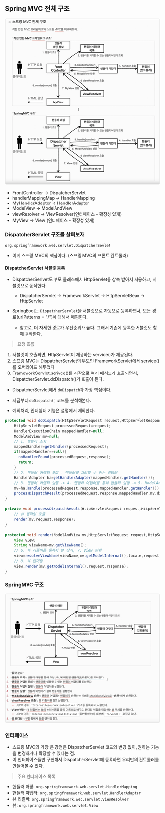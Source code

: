 ## Spring MVC 전체 구조

![img.png](imgs/springmvc1.png)

- FrontController -> DispatcherServlet
- handlerMappingMap -> HandlerMapping
- MyHandlerAdapter -> HandlerAdapter
- ModelView -> ModelAndView
- viewResolver -> ViewResolver(인터페이스 - 확장성 있게)
- MyView -> View (인터페이스 - 확장성 있게)

### DispatcherServlet 구조를 살펴보자

`org.springframework.web.servlet.DispatcherSevlet`

- 이게 스프링 MVC의 핵심이다. (스프링 MVC의 프론트 컨트롤러)

#### DispatcherServlet 서블릿 등록

- DispatcherSerlvet도 부모 클래스에서 HttpServlet을 상속 받아서 사용하고, 서블릿으로 동작한다.
    - DispatcherServlet -> FrameworkServlet -> HttpServletBean -> HttpServlet

- SpringBoot는 `DispatcherServlet`을 서블릿으로 자동으로 등록하면서, 모든 경로(urlPatterns = "/")에 대해서 매핑한다.
    - 참고로, 더 자세한 경로가 우선순위가 높다. 그래서 기존에 등록한 서블릿도 함께 동작한다.

> 요청 흐름

1. 서블릿이 호출되면, HttpServlet이 제공하는 service()가 제공된다.
2. 스프링 MVC는 DispatcherServlet의 부모인 FrameworkServlet에서 service()를 오버라이드 해두었다.
3. FrameworkServlet.serivce()를 시작으로 여러 메서드가 호출되면서, DispatcherServlet.doDispatch()가 호출이 된다.

- DispatcherServlet에서 `doDispatch`가 가장 핵심이다.

- 지금부터 `doDispatch()` 코드를 분석해본다.
- 예외처리, 인터셉터 기능은 설명에서 제외한다.

```java
protected void doDispatch(HttpServletRequest request,HttpServletResponse response)throws Exception{
    HttpServletRequest processedRequest=request;
    HandlerExecutionChain mappedHandler=null;
    ModelAndView mv=null;
    // 1. 핸들러 조회
    mappedHandler=getHandler(processedRequest);
    if(mappedHandler==null){
      noHandlerFound(processedRequest,response);
      return;
    }
    // 2. 핸들러 어댑터 조회 - 핸들러를 처리할 수 있는 어댑터
    HandlerAdapter ha=getHandlerAdapter(mappedHandler.getHandler());
    // 3. 핸들러 어댑터 실행 -> 4. 핸들러 어댑터를 통해 핸들러 실행 -> 5. ModelAndView 반환
    mv=ha.handle(processedRequest,response,mappedHandler.getHandler());
    processDispatchResult(processedRequest,response,mappedHandler,mv,dispatchException);
}

private void processDispatchResult(HttpServletRequest request,HttpServletResponse response,HandlerExecutionChain mappedHandler,ModelAndView mv,Exception exception) throws Exception{
    // 뷰 렌더링 호출
    render(mv,request,response);
}

protected void render(ModelAndView mv,HttpServletRequest request,HttpServletResponse response)throws Exception{
    View view;
    String viewName=mv.getViewName();
    // 6. 뷰 리졸버를 통해서 뷰 찾기, 7. View 반환
    view=resolveViewName(viewName,mv.getModelInternal(),locale,request);
    // 8. 뷰 렌더링
    view.render(mv.getModelInternal(),request,response);
}
```

### SpringMVC 구조
![img.png](imgs/springmvc_architecture.png)


### 인터페이스
- 스프링 MVC의 가장 큰 강점은 DispatcherServlet 코드의 변경 없이, 원하는 기능을 변경하거나 확장할 수 있다는 점.
- 이 인터페이스들만 구현해서 DispatcherServlet에 등록하면 우리만의 컨트롤러를 만들어볼 수 있다.

> 주요 인터페이스 목록
- 핸들러 매핑: `org.springframework.web.servlet.HandlerMapping`
- 핸들러 어댑터: `org.springframework.web.servlet.HandlerAdapter`
- 뷰 리졸버: `org.springframework.web.servlet.ViewResolver`
- 뷰: `org.springframework.web.servlet.View`
